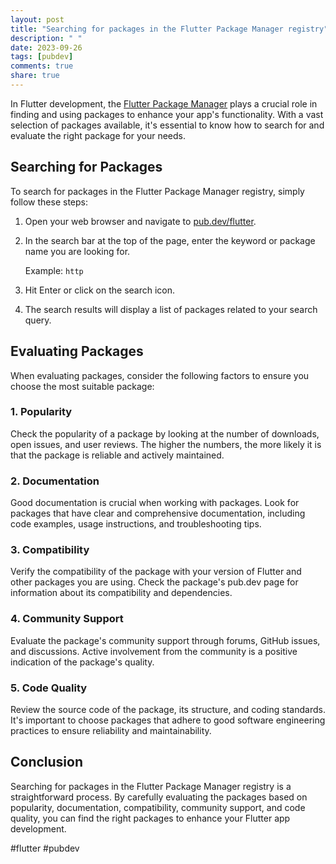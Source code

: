 ```yaml
---
layout: post
title: "Searching for packages in the Flutter Package Manager registry"
description: " "
date: 2023-09-26
tags: [pubdev]
comments: true
share: true
---
```


In Flutter development, the [Flutter Package Manager](https://pub.dev/flutter) plays a crucial role in finding and using packages to enhance your app's functionality. With a vast selection of packages available, it's essential to know how to search for and evaluate the right package for your needs.

## Searching for Packages

To search for packages in the Flutter Package Manager registry, simply follow these steps:

1. Open your web browser and navigate to [pub.dev/flutter](https://pub.dev/flutter).

2. In the search bar at the top of the page, enter the keyword or package name you are looking for.

    Example: `http`

3. Hit Enter or click on the search icon.

4. The search results will display a list of packages related to your search query.

## Evaluating Packages

When evaluating packages, consider the following factors to ensure you choose the most suitable package:

### 1. Popularity

Check the popularity of a package by looking at the number of downloads, open issues, and user reviews. The higher the numbers, the more likely it is that the package is reliable and actively maintained.

### 2. Documentation

Good documentation is crucial when working with packages. Look for packages that have clear and comprehensive documentation, including code examples, usage instructions, and troubleshooting tips.

### 3. Compatibility

Verify the compatibility of the package with your version of Flutter and other packages you are using. Check the package's pub.dev page for information about its compatibility and dependencies.

### 4. Community Support

Evaluate the package's community support through forums, GitHub issues, and discussions. Active involvement from the community is a positive indication of the package's quality.

### 5. Code Quality

Review the source code of the package, its structure, and coding standards. It's important to choose packages that adhere to good software engineering practices to ensure reliability and maintainability.

## Conclusion

Searching for packages in the Flutter Package Manager registry is a straightforward process. By carefully evaluating the packages based on popularity, documentation, compatibility, community support, and code quality, you can find the right packages to enhance your Flutter app development.

#flutter #pubdev